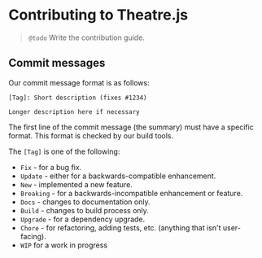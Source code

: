 # Contributing to Theatre.js

>`@todo` Write the contribution guide.

## Commit messages

Our commit message format is as follows:

```
[Tag]: Short description (fixes #1234)

Longer description here if necessary
```

The first line of the commit message (the summary) must have a specific format. This format is checked by our build tools.

The `[Tag]` is one of the following:

* `Fix` - for a bug fix.
* `Update` - either for a backwards-compatible enhancement.
* `New` - implemented a new feature.
* `Breaking` - for a backwards-incompatible enhancement or feature.
* `Docs` - changes to documentation only.
* `Build` - changes to build process only.
* `Upgrade` - for a dependency upgrade.
* `Chore` - for refactoring, adding tests, etc. (anything that isn't user-facing).
* `WIP` for a work in progress